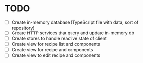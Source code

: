 # TODO

- [ ] Create in-memory database (TypeScript file with data, sort of repository)
- [ ] Create HTTP services that query and update in-memory db
- [ ] Create stores to handle reactive state of client
- [ ] Create view for recipe list and components
- [ ] Create view for recipe and components
- [ ] Create view to edit recipe and components

